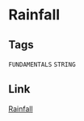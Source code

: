# Rainfall


## Tags

`FUNDAMENTALS` `STRING`

## Link

[Rainfall](https://www.codewars.com/kata/56a32dd6e4f4748cc3000006)